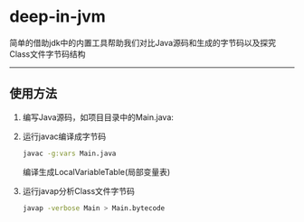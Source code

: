# deep-in-jvm

简单的借助jdk中的内置工具帮助我们对比Java源码和生成的字节码以及探究Class文件字节码结构

---

## 使用方法

1. 编写Java源码，如项目目录中的Main.java:

2. 运行javac编译成字节码

    ```sh
    javac -g:vars Main.java
    ```

    编译生成LocalVariableTable(局部变量表)

3. 运行javap分析Class文件字节码

    ```sh
    javap -verbose Main > Main.bytecode
    ```

